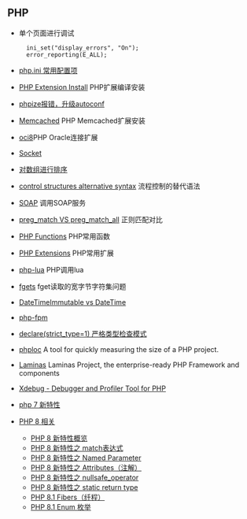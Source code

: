 ## PHP
- 单个页面进行调试  
	
		ini_set("display_errors", "On");
		error_reporting(E_ALL);
- [php.ini 常用配置项](php.ini.md)
- [PHP Extension Install](php-extension-install.md) PHP扩展编译安装
- [phpize报错，升级autoconf](autoconf.md)
- [Memcached](memcached.md) PHP Memcached扩展安装
- [oci8](oci8.md)PHP Oracle连接扩展
- [Socket](Socket.md)
- [对数组进行排序](array_sorting.md)
- [control structures alternative syntax](alternative-syntax.md) 流程控制的替代语法
- [SOAP](soap.md) 调用SOAP服务
- [preg_match VS preg_match_all](preg_match.md) 正则匹配对比
- [PHP Functions](functions/README.md) PHP常用函数
- [PHP Extensions](extensions/README.md) PHP常用扩展
- [php-lua](php_lua.md) PHP调用lua
- [fgets](fgets.md) fget读取的宽字节字符集问题
- [DateTimeImmutable vs DateTime](DateTimeImmutable.md)
- [php-fpm](php-fpm.md)
- [declare(strict_type=1) 严格类型检查模式](strict_types.md)
- [phploc](phploc.md) A tool for quickly measuring the size of a PHP project.
- [Laminas](laminas.md) Laminas Project, the enterprise-ready PHP Framework and components
- [Xdebug - Debugger and Profiler Tool for PHP](Xdebug.md)
- [php 7 新特性](php7.md)
- [PHP 8 相关](php8/README.md)
	- [PHP 8 新特性概览](php8/Features.md)
	- [PHP 8 新特性之 match表达式](php8/match.md)
	- [PHP 8 新特性之 Named Parameter](php8/NamedParameter.md)
	- [PHP 8 新特性之 Attributes（注解）](php8/Attributes.md)
	- [PHP 8 新特性之 nullsafe_operator](php8/nullsafe_operator.md)
	- [PHP 8 新特性之 static return type](php8/static_return_type.md)
	- [PHP 8.1 Fibers（纤程）](php8/Fibers.md)
	- [PHP 8.1 Enum 枚举](php8/Enum.md)